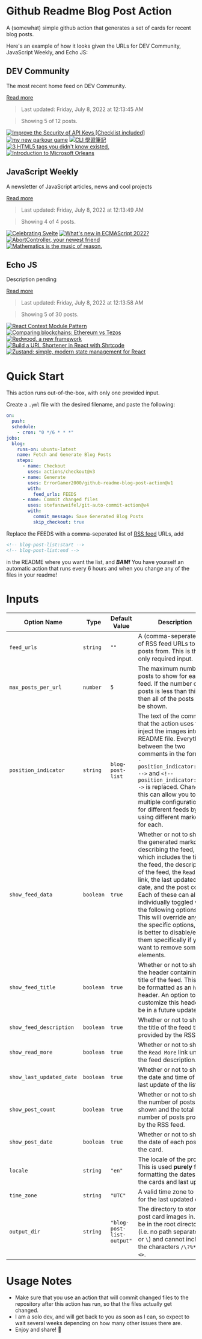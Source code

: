 # Github Readme Blog Post Action

A (somewhat) simple github action that generates a set of cards for recent blog posts.

Here's an example of how it looks given the URLs for DEV Community, JavaScript Weekly, and Echo JS:

<!-- post-list:start -->
## DEV Community

The most recent home feed on DEV Community.

[Read more](https://dev.to)
> Last updated: Friday, July 8, 2022 at 12:13:45 AM

> Showing 5 of 12 posts.

[![Improve the Security of API Keys [Checklist included]](https://raw.githubusercontent.com/ErrorGamer2000/github-readme-blog-post-action/main/generated_files/DEV_Community/Improve_the_Security_of_API_Keys_[Checklist_included].svg)](https://dev.to/binhbv/improve-the-security-of-api-keys-checklist-included-1a82)
[![my new parkour game](https://raw.githubusercontent.com/ErrorGamer2000/github-readme-blog-post-action/main/generated_files/DEV_Community/my_new_parkour_game.svg)](https://dev.to/technocraft27/my-new-parkour-game-4hjd)
[![CLI 學習筆記](https://raw.githubusercontent.com/ErrorGamer2000/github-readme-blog-post-action/main/generated_files/DEV_Community/CLI_學習筆記.svg)](https://dev.to/letswrite/cli-xue-xi-bi-ji-832)
[![3 HTML5 tags you didn't know existed.](https://raw.githubusercontent.com/ErrorGamer2000/github-readme-blog-post-action/main/generated_files/DEV_Community/3_HTML5_tags_you_didn't_know_existed..svg)](https://dev.to/zubeco/3-html5-tags-you-didnt-know-existed-30gf)
[![Introduction to Microsoft Orleans](https://raw.githubusercontent.com/ErrorGamer2000/github-readme-blog-post-action/main/generated_files/DEV_Community/Introduction_to_Microsoft_Orleans.svg)](https://dev.to/willvelida/introduction-to-microsoft-orleans-796)


## JavaScript Weekly

A newsletter of JavaScript articles, news and cool projects

[Read more](https://javascriptweekly.com/)
> Last updated: Friday, July 8, 2022 at 12:13:49 AM

> Showing 4 of 4 posts.

[![Celebrating Svelte](https://raw.githubusercontent.com/ErrorGamer2000/github-readme-blog-post-action/main/generated_files/JavaScript_Weekly/Celebrating_Svelte.svg)](https://javascriptweekly.com/issues/596)
[![What's new in ECMAScript 2022?](https://raw.githubusercontent.com/ErrorGamer2000/github-readme-blog-post-action/main/generated_files/JavaScript_Weekly/What's_new_in_ECMAScript_2022_.svg)](https://javascriptweekly.com/issues/595)
[![AbortController, your newest friend](https://raw.githubusercontent.com/ErrorGamer2000/github-readme-blog-post-action/main/generated_files/JavaScript_Weekly/AbortController__your_newest_friend.svg)](https://javascriptweekly.com/issues/594)
[![Mathematics is the music of reason.](https://raw.githubusercontent.com/ErrorGamer2000/github-readme-blog-post-action/main/generated_files/JavaScript_Weekly/Mathematics_is_the_music_of_reason..svg)](https://javascriptweekly.com/issues/593)


## Echo JS

Description pending

[Read more](
http://www.echojs.com
)
> Last updated: Friday, July 8, 2022 at 12:13:58 AM

> Showing 5 of 30 posts.

[![React Context Module Pattern](https://raw.githubusercontent.com/ErrorGamer2000/github-readme-blog-post-action/main/generated_files/_Echo_JS_/React_Context_Module_Pattern.svg)](https://blog.variant.no/react-context-module-pattern-63fcd9aacd0d)
[![Comparing blockchains: Ethereum vs Tezos](https://raw.githubusercontent.com/ErrorGamer2000/github-readme-blog-post-action/main/generated_files/_Echo_JS_/Comparing_blockchains__Ethereum_vs_Tezos.svg)](https://blog.openreplay.com/comparing-blockchains-ethereum-vs-tezos)
[![Redwood, a new framework](https://raw.githubusercontent.com/ErrorGamer2000/github-readme-blog-post-action/main/generated_files/_Echo_JS_/Redwood__a_new_framework.svg)](https://blog.openreplay.com/redwood-a-new-framework)
[![Build a URL Shortener in React with Shrtcode](https://raw.githubusercontent.com/ErrorGamer2000/github-readme-blog-post-action/main/generated_files/_Echo_JS_/Build_a_URL_Shortener_in_React_with_Shrtcode.svg)](https://blog.openreplay.com/build-a-url-shortener-in-react-with-shrtcode)
[![Zustand: simple, modern state management for React](https://raw.githubusercontent.com/ErrorGamer2000/github-readme-blog-post-action/main/generated_files/_Echo_JS_/Zustand__simple__modern_state_management_for_React.svg)](https://blog.openreplay.com/zustand-simple-modern-state-management-for-react)


<!-- post-list:end -->

# Quick Start

This action runs out-of-the-box, with only one provided input.

Create a `.yml` file with the desired filename, and paste the following:

```yml
on:
  push:
  schedule:
    - cron: "0 */6 * * *"
jobs:
  blog:
    runs-on: ubuntu-latest
    name: Fetch and Generate Blog Posts
    steps:
      - name: Checkout
        uses: actions/checkout@v3
      - name: Generate
        uses: ErrorGamer2000/github-readme-blog-post-action@v1
        with:
          feed_urls: FEEDS
      - name: Commit changed files
        uses: stefanzweifel/git-auto-commit-action@v4
        with:
          commit_message: Save Generated Blog Posts
          skip_checkout: true
```

Replace the FEEDS with a comma-seperated list of [RSS feed](https://rss.com/blog/how-do-rss-feeds-work/) URLs, add

```md
<!-- blog-post-list:start -->
<!-- blog-post-list:end -->
```

in the README where you want the list, and **_BAM!_** You have yourself an automatic action that runs every 6 hours and when you change any of the files in your readme!

# Inputs

<table>
  <thead>
    <tr>
      <th>Option Name</th>
      <th>Type</th>
      <th>Default Value</th>
      <th>Description</th>
    </tr>
  </thead>
  <tbody>
    <tr>
      <td><code>feed_urls</code></td>
      <td><code>string</code></td>
      <td><code>""</code></td>
      <td>A (comma-seperated) list of RSS feed URLs to load posts from. This is the only required input.</td>
    </tr>
    <tr>
      <td><code>max_posts_per_url</code></td>
      <td><code>number</code></td>
      <td><code>5</code></td>
      <td>The maximum number of posts to show for each feed. If the number of posts is less than this, then all of the posts will be shown.</td>
    </tr>
    <tr>
      <td><code>position_indicator</code></td>
      <td><code>string</code></td>
      <td><code>blog-post-list</code></td>
      <td>The text of the comments that the action uses to inject the images into the README file. Everything between the two comments in the form <code>&lt;!-- position_indicator:start --&gt;</code> and <code>&lt;!-- position_indicator:end --&gt;</code> is replaced. Changing this can allow you to use multiple configurations for different feeds by using different markers for each.</td>
    </tr>
    <tr>
      <td><code>show_feed_data</code></td>
      <td><code>boolean</code></td>
      <td><code>true</code></td>
      <td>Whether or not to show the generated markdown describing the feed, which includes the title of the feed, the description of the feed, the <code>Read More</code> link, the last updated date, and the post count. Each of these can also be individually toggled with the following options. This will override any of the specific options, so it is better to disable/enable them specifically if you want to remove some elements.</td>
    </tr>
    <tr>
      <td><code>show_feed_title</code></td>
      <td><code>boolean</code></td>
      <td><code>true</code></td>
      <td>Whether or not to show the header containing the title of the feed. This will be formatted as an <code>h2</code> header. An option to customize this header will be in a future update.</td>
    </tr>
    <tr>
      <td><code>show_feed_description</code></td>
      <td><code>boolean</code></td>
      <td><code>true</code></td>
      <td>Whether or not to show the title of the feed that is provided by the RSS feed.</td>
    </tr>
    <tr>
      <td><code>show_read_more</code></td>
      <td><code>boolean</code></td>
      <td><code>true</code></td>
      <td>Whether or not to show the <code>Read More</code> link under the feed description.</td>
    </tr>
    <tr>
      <td><code>show_last_updated_date</code></td>
      <td><code>boolean</code></td>
      <td><code>true</code></td>
      <td>Whether or not to show the date and time of the last update of the list.</td>
    </tr>
    <tr>
      <td><code>show_post_count</code></td>
      <td><code>boolean</code></td>
      <td><code>true</code></td>
      <td>Whether or not to show the number of posts shown and the total number of posts provided by the RSS feed.</td>
    </tr>
    <tr>
      <td><code>show_post_date</code></td>
      <td><code>boolean</code></td>
      <td><code>true</code></td>
      <td>Whether or not to show the date of each post on the card.</td>
    </tr>
    <tr>
      <td><code>locale</code></td>
      <td><code>string</code></td>
      <td><code>"en"</code></td>
      <td>The locale of the project. This is used <strong>purely</strong> for formatting the dates of the cards and last update.</td>
    </tr>
    <tr>
      <td><code>time_zone</code></td>
      <td><code>string</code></td>
      <td><code>"UTC"</code></td>
      <td>A valid time zone to use for the last updated date.</td>
    </tr>
    <tr>
      <td><code>output_dir</code></td>
      <td><code>string</code></td>
      <td><code>"blog-post-list-output"</code></td>
      <td>The directory to store the post card images in. Must be in the root directory (i.e. no path separators <code>/</code> or <code>\</code>) and cannot include the characters <code>/\?%*:|"&lt;&gt;</code>.</td>
    </tr>
<!--
    <tr>
      <td><code></code></td>
      <td><cde></cde></td>
      <td><code></code></td>
      <td></td>
    </tr>
-->
  </tbody>
</table>

# Usage Notes

- Make sure that you use an action that will commit changed files to the repository after this action has run, so that the files actually get changed.
- I am a solo dev, and will get back to you as soon as I can, so expect to wait several weeks depending on how many other issues there are.
- Enjoy and share! 🤗

